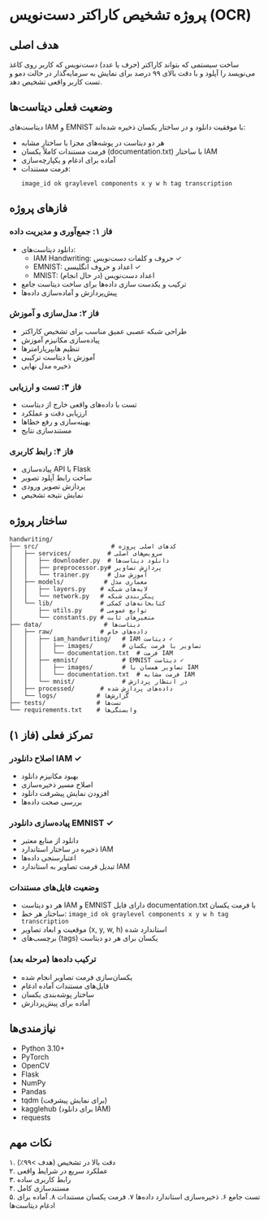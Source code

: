 # پروژه تشخیص کاراکتر دست‌نویس (OCR)

## هدف اصلی
ساخت سیستمی که بتواند کاراکتر (حرف یا عدد) دست‌نویس که کاربر روی کاغذ می‌نویسد را آپلود و با دقت بالای ۹۹ درصد برای نمایش به سرمایه‌گذار در حالت دمو و تست کاربر واقعی تشخیص دهد.

## وضعیت فعلی دیتاست‌ها
دیتاست‌های IAM و EMNIST با موفقیت دانلود و در ساختار یکسان ذخیره شده‌اند:
- هر دو دیتاست در پوشه‌های مجزا با ساختار مشابه
- فرمت مستندات کاملاً یکسان (documentation.txt) با ساختار IAM
- آماده برای ادغام و یکپارچه‌سازی
- فرمت مستندات:
  ```
  image_id ok graylevel components x y w h tag transcription
  ```

## فازهای پروژه

### فاز ۱: جمع‌آوری و مدیریت داده
- دانلود دیتاست‌های:
  - IAM Handwriting: حروف و کلمات دست‌نویس ✓
  - EMNIST: اعداد و حروف انگلیسی ✓
  - MNIST: اعداد دست‌نویس (در حال انجام)
- ترکیب و یکدست سازی داده‌ها برای ساخت دیتاست جامع
- پیش‌پردازش و آماده‌سازی داده‌ها

### فاز ۲: مدل‌سازی و آموزش
- طراحی شبکه عصبی عمیق مناسب برای تشخیص کاراکتر
- پیاده‌سازی مکانیزم آموزش
- تنظیم هایپرپارامترها
- آموزش با دیتاست ترکیبی
- ذخیره مدل نهایی

### فاز ۳: تست و ارزیابی
- تست با داده‌های واقعی خارج از دیتاست
- ارزیابی دقت و عملکرد
- بهینه‌سازی و رفع خطاها
- مستندسازی نتایج

### فاز ۴: رابط کاربری
- پیاده‌سازی API با Flask
- ساخت رابط آپلود تصویر
- پردازش تصویر ورودی
- نمایش نتیجه تشخیص

## ساختار پروژه

```
handwriting/
├── src/                    # کدهای اصلی پروژه
│   ├── services/          # سرویس‌های اصلی
│   │   ├── downloader.py  # دانلود دیتاست‌ها
│   │   ├── preprocessor.py# پردازش تصاویر
│   │   └── trainer.py     # آموزش مدل
│   ├── models/           # معماری مدل
│   │   ├── layers.py    # لایه‌های شبکه
│   │   └── network.py   # پیکربندی شبکه
│   └── lib/             # کتابخانه‌های کمکی
│       ├── utils.py     # توابع عمومی
│       └── constants.py # متغیرهای ثابت
├── data/                 # دیتاست‌ها
│   ├── raw/             # داده‌های خام
│   │   ├── iam_handwriting/   # IAM دیتاست ✓
│   │   │   ├── images/        # تصاویر با فرمت یکسان
│   │   │   └── documentation.txt  # فرمت IAM
│   │   ├── emnist/            # EMNIST دیتاست ✓
│   │   │   ├── images/        # تصاویر همسان با IAM
│   │   │   └── documentation.txt  # فرمت مشابه IAM
│   │   └── mnist/             # در انتظار پردازش
│   ├── processed/       # داده‌های پردازش شده
│   └── logs/           # گزارش‌ها
├── tests/              # تست‌ها
└── requirements.txt    # وابستگی‌ها
```

## تمرکز فعلی (فاز ۱)

### اصلاح دانلودر IAM ✓
- بهبود مکانیزم دانلود
- اصلاح مسیر ذخیره‌سازی
- افزودن نمایش پیشرفت دانلود
- بررسی صحت داده‌ها

### پیاده‌سازی دانلودر EMNIST ✓
- دانلود از منابع معتبر
- ذخیره در ساختار استاندارد IAM
- اعتبارسنجی داده‌ها
- تبدیل فرمت تصاویر به استاندارد IAM

### وضعیت فایل‌های مستندات
- هر دو دیتاست IAM و EMNIST دارای فایل documentation.txt با فرمت یکسان
- ساختار هر خط: `image_id ok graylevel components x y w h tag transcription`
- موقعیت و ابعاد تصاویر (x, y, w, h) استاندارد شده
- برچسب‌های (tags) یکسان برای هر دو دیتاست

### ترکیب داده‌ها (مرحله بعد)
- یکسان‌سازی فرمت تصاویر انجام شده
- فایل‌های مستندات آماده ادغام
- ساختار پوشه‌بندی یکسان
- آماده برای پیش‌پردازش

## نیازمندی‌ها
- Python 3.10+
- PyTorch
- OpenCV
- Flask
- NumPy
- Pandas
- tqdm (برای نمایش پیشرفت)
- kagglehub (برای دانلود IAM)
- requests

## نکات مهم
۱. دقت بالا در تشخیص (هدف >۹۹٪)  
۲. عملکرد سریع در شرایط واقعی  
۳. رابط کاربری ساده  
۴. مستندسازی کامل  
۵. تست جامع
۶. ذخیره‌سازی استاندارد داده‌ها
۷. فرمت یکسان مستندات
۸. آماده برای ادغام دیتاست‌ها